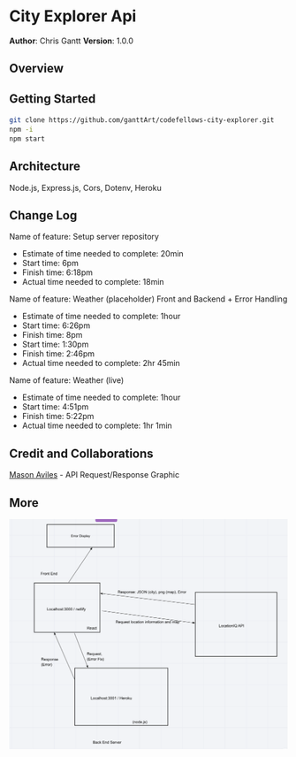 # City Explorer Api

**Author**: Chris Gantt
**Version**: 1.0.0

## Overview

<!-- Provide a high level overview of what this application is and why you are building it, beyond the fact that it's an assignment for this class. (i.e. What's your problem domain?) -->

## Getting Started

```bash
git clone https://github.com/ganttArt/codefellows-city-explorer.git
npm -i
npm start
```
<!-- What are the steps that a user must take in order to build this app on their own machine and get it running? -->

## Architecture

Node.js, Express.js, Cors, Dotenv, Heroku
<!-- Provide a detailed description of the application design. What technologies (languages, libraries, etc) you're using, and any other relevant design information. -->

## Change Log

<!-- Use this area to document the iterative changes made to your application as each feature is successfully implemented. Use time stamps. Here's an examples:

01-01-2001 4:59pm - Application now has a fully-functional express server, with a GET route for the location resource. -->

Name of feature: Setup server repository

- Estimate of time needed to complete: 20min
- Start time: 6pm
- Finish time: 6:18pm
- Actual time needed to complete: 18min

Name of feature: Weather (placeholder) Front and Backend + Error Handling

- Estimate of time needed to complete: 1hour
- Start time: 6:26pm
- Finish time: 8pm
- Start time: 1:30pm
- Finish time: 2:46pm
- Actual time needed to complete: 2hr 45min

Name of feature: Weather (live)

- Estimate of time needed to complete: 1hour
- Start time: 4:51pm
- Finish time: 5:22pm
- Actual time needed to complete: 1hr 1min

## Credit and Collaborations

[Mason Aviles](https://www.linkedin.com/in/masonaviles/) - API Request/Response Graphic
<!-- Give credit (and a link) to other people or resources that helped you build this application. -->

## More

![request/response graphic](assets/request-response-diagram.png)
